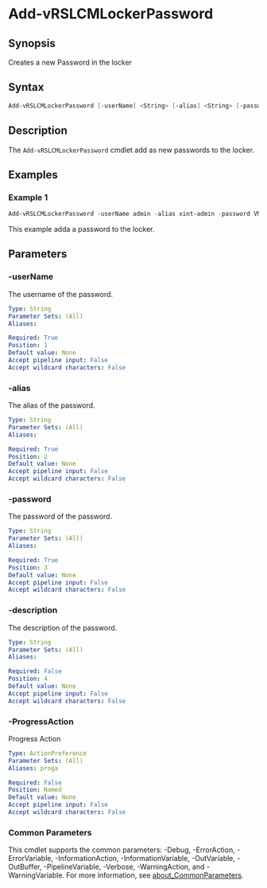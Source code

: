 # Add-vRSLCMLockerPassword

## Synopsis

Creates a new Password in the locker

## Syntax

```powershell
Add-vRSLCMLockerPassword [-userName] <String> [-alias] <String> [-password] <String> [[-description] <String>] [-ProgressAction <ActionPreference>] [<CommonParameters>]
```

## Description

The `Add-vRSLCMLockerPassword` cmdlet add as new passwords to the locker.

## Examples

### Example 1

```powershell
Add-vRSLCMLockerPassword -userName admin -alias xint-admin -password VMw@re1! -description "Password for Cross-Instance Admin"
```

This example adda a password to the locker.

## Parameters

### -userName

The username of the password.

```yaml
Type: String
Parameter Sets: (All)
Aliases:

Required: True
Position: 1
Default value: None
Accept pipeline input: False
Accept wildcard characters: False
```

### -alias

The alias of the password.

```yaml
Type: String
Parameter Sets: (All)
Aliases:

Required: True
Position: 2
Default value: None
Accept pipeline input: False
Accept wildcard characters: False
```

### -password

The password of the password.

```yaml
Type: String
Parameter Sets: (All)
Aliases:

Required: True
Position: 3
Default value: None
Accept pipeline input: False
Accept wildcard characters: False
```

### -description

The description of the password.

```yaml
Type: String
Parameter Sets: (All)
Aliases:

Required: False
Position: 4
Default value: None
Accept pipeline input: False
Accept wildcard characters: False
```

### -ProgressAction

Progress Action

```yaml
Type: ActionPreference
Parameter Sets: (All)
Aliases: proga

Required: False
Position: Named
Default value: None
Accept pipeline input: False
Accept wildcard characters: False
```

### Common Parameters

This cmdlet supports the common parameters: -Debug, -ErrorAction, -ErrorVariable, -InformationAction, -InformationVariable, -OutVariable, -OutBuffer, -PipelineVariable, -Verbose, -WarningAction, and -WarningVariable. For more information, see [about_CommonParameters](http://go.microsoft.com/fwlink/?LinkID=113216).
